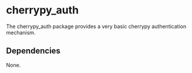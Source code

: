 
cherrypy\_auth
==============

The cherrypy\_auth package provides a very basic cherrypy authentication
mechanism.


Dependencies
------------

None.

